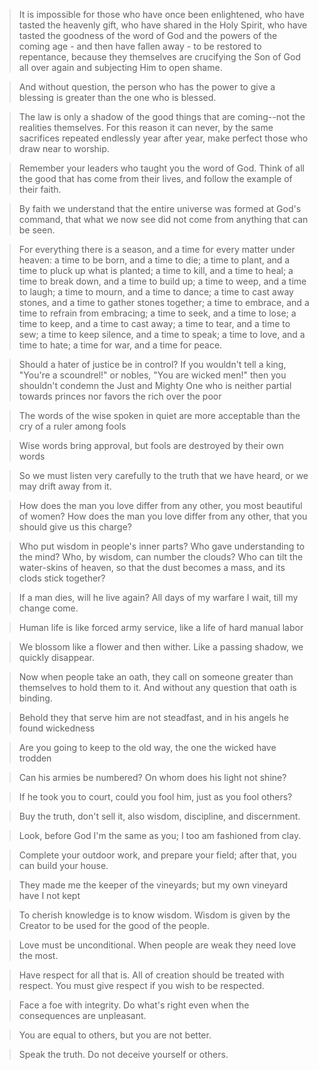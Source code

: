 >It is impossible for those who have once been enlightened, who have tasted the heavenly gift, 
who have shared in the Holy Spirit, who have tasted the goodness of the word of God and the powers of the coming age - and then have fallen away -
to be restored to repentance, because they themselves are crucifying the Son of God all over again and subjecting Him to open shame.

>And without question, the person who has the power to give a blessing is greater than the one who is blessed.

>The law is only a shadow of the good things that are coming--not the realities themselves. 
For this reason it can never, by the same sacrifices repeated endlessly year after year, make perfect those who draw near to worship.

>Remember your leaders who taught you the word of God. Think of all the good that has come from their lives, and follow the example of their faith.

>By faith we understand that the entire universe was formed at God's command, that what we now see did not come from anything that can be seen.

>For everything there is a season, and a time for every matter under heaven:
a time to be born, and a time to die;
a time to plant, and a time to pluck up what is planted;
a time to kill, and a time to heal;
a time to break down, and a time to build up;
a time to weep, and a time to laugh;
a time to mourn, and a time to dance;
a time to cast away stones, and a time to gather stones together;
a time to embrace, and a time to refrain from embracing;
a time to seek, and a time to lose;
a time to keep, and a time to cast away;
a time to tear, and a time to sew;
a time to keep silence, and a time to speak;
a time to love, and a time to hate;
a time for war, and a time for peace.

>Should a hater of justice be in control?
If you wouldn't tell a king, "You're a scoundrel!"
or nobles, "You are wicked men!"
then you shouldn't condemn the Just and Mighty One
who is neither partial towards princes
nor favors the rich over the poor

>The words of the wise spoken in quiet are more acceptable than the cry of a ruler among fools    

>Wise words bring approval, but fools are destroyed by their own words

>So we must listen very carefully  to the truth that we have heard, or we may drift away from it.

>How does the man you love differ from any other,
you most beautiful of women?
How does the man you love differ from any other,
that you should give us this charge?

>Who put wisdom in people's inner parts?
Who gave understanding to the mind?
Who, by wisdom, can number the clouds?
Who can tilt the water-skins of heaven,
so that the dust becomes a mass,
and its clods stick together?

>If a man dies, will he live again? All days of my warfare I wait, till my change come.

>Human life is like forced army service, like a life of hard manual labor

>We blossom like a flower and then wither. Like a passing shadow, we quickly disappear.

>Now when people take an oath, they call on someone greater than  themselves to hold them to it. And without any question that oath is binding.

>Behold they that serve him are not steadfast, and in his angels he found wickedness

>Are you going to keep to the old way, the one the wicked have trodden

>Can his armies be numbered? On whom does his light not shine?

>If he took you to court, could you fool him, just as you fool others?

>Buy the truth, don't sell it, also wisdom, discipline, and discernment.

>Look, before God I'm the same as you; I too am fashioned from clay.

>Complete your outdoor work, and prepare your field; after that, you can build your house.

>They made me the keeper of the vineyards; but my own vineyard have I not kept

>To cherish knowledge is to know wisdom. Wisdom is given by the Creator to be used for the good of the people. 

>Love must be unconditional. When people are weak they need love the most. 

>Have respect for all that is. All of creation should be treated with respect. You must give respect if you wish to be respected. 

>Face a foe with integrity. Do what's right even when the consequences are unpleasant. 

>You are equal to others, but you are not better.

>Speak the truth. Do not deceive yourself or others.
